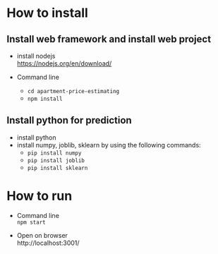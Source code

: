 # How to install
## Install web framework and install web project
- install nodejs  
https://nodejs.org/en/download/

- Command line  
    + `cd apartment-price-estimating`  
    + `npm install`

## Install python for prediction
- install python
- install numpy, joblib, sklearn by using the following commands:
    + `pip install numpy`
    + `pip install joblib`
    + `pip install sklearn`

# How to run
- Command line  
`npm start`

- Open on browser  
http://localhost:3001/ 